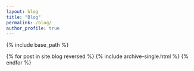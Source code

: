 ```yaml
---
layout: blog
title: "Blog"
permalink: /blog/
author_profile: true
---
```


{% include base_path %}

{% for post in site.blog reversed %}
  {% include archive-single.html %}
{% endfor %}
